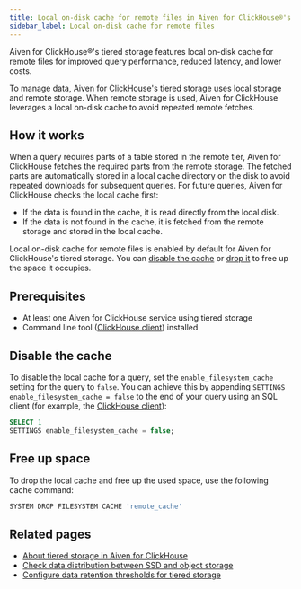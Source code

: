 ```yaml
---
title: Local on-disk cache for remote files in Aiven for ClickHouse®'s tiered storage
sidebar_label: Local on-disk cache for remote files
---
```


Aiven for ClickHouse®'s tiered storage features local on-disk cache for remote files for
improved query performance, reduced latency, and lower costs.

To manage data, Aiven for ClickHouse's tiered storage uses local storage and remote storage.
When remote storage is used, Aiven for ClickHouse leverages a local on-disk cache to avoid
repeated remote fetches.

## How it works

When a query requires parts of a table stored in the remote tier, Aiven for ClickHouse
fetches the required parts from the remote storage. The fetched parts are automatically
stored in a local cache directory on the disk to avoid repeated downloads for subsequent
queries. For future queries, Aiven for ClickHouse checks the local cache first:

- If the data is found in the cache, it is read directly from the local disk.
- If the data is not found in the cache, it is fetched from the remote storage and stored
  in the local cache.

Local on-disk cache for remote files is enabled by default for Aiven for ClickHouse's
tiered storage. You can
[disable the cache](/docs/products/clickhouse/howto/local-cache-tiered-storage#disable-the-cache)
or
[drop it](/docs/products/clickhouse/howto/local-cache-tiered-storage#free-up-space) to
free up the space it occupies.

## Prerequisites

-   At least one Aiven for ClickHouse service using tiered storage
-   Command line tool
    ([ClickHouse client](/docs/products/clickhouse/howto/connect-with-clickhouse-cli))
    installed

## Disable the cache

To disable the local cache for a query, set the `enable_filesystem_cache` setting for the
query to `false`.
You can achieve this by appending `SETTINGS enable_filesystem_cache = false` to the end of
your query using an SQL client (for example, the
[ClickHouse client](/docs/products/clickhouse/howto/connect-with-clickhouse-cli)):

```sql
SELECT 1
SETTINGS enable_filesystem_cache = false;
```

## Free up space

To drop the local cache and free up the used space, use the following cache command:

```bash
SYSTEM DROP FILESYSTEM CACHE 'remote_cache'
```

## Related pages

-   [About tiered storage in Aiven for ClickHouse](/docs/products/clickhouse/concepts/clickhouse-tiered-storage)
-   [Check data distribution between SSD and object storage](/docs/products/clickhouse/howto/check-data-tiered-storage)
-   [Configure data retention thresholds for tiered storage](/docs/products/clickhouse/howto/configure-tiered-storage)
